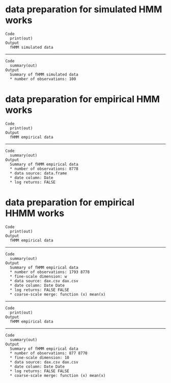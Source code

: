# data preparation for simulated HMM works

    Code
      print(out)
    Output
      fHMM simulated data

---

    Code
      summary(out)
    Output
      Summary of fHMM simulated data
      * number of observations: 100 

# data preparation for empirical HMM works

    Code
      print(out)
    Output
      fHMM empirical data

---

    Code
      summary(out)
    Output
      Summary of fHMM empirical data
      * number of observations: 8778 
      * data source: data.frame 
      * date column: Date 
      * log returns: FALSE 

# data preparation for empirical HHMM works

    Code
      print(out)
    Output
      fHMM empirical data

---

    Code
      summary(out)
    Output
      Summary of fHMM empirical data
      * number of observations: 1793 8778 
      * fine-scale dimension: w 
      * data source: dax.csv dax.csv 
      * date column: Date Date 
      * log returns: FALSE FALSE 
      * coarse-scale merge: function (x) mean(x)

---

    Code
      print(out)
    Output
      fHMM empirical data

---

    Code
      summary(out)
    Output
      Summary of fHMM empirical data
      * number of observations: 877 8770 
      * fine-scale dimension: 10 
      * data source: dax.csv dax.csv 
      * date column: Date Date 
      * log returns: FALSE FALSE 
      * coarse-scale merge: function (x) mean(x)

